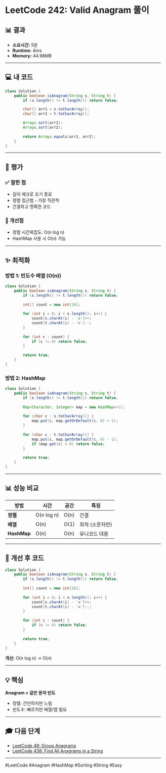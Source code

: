 
# LeetCode 242: Valid Anagram 풀이

## 📊 결과
- **소요시간:** 5분
- **Runtime:** 4ms
- **Memory:** 44.98MB

---

## 💻 내 코드

```java
class Solution {
    public boolean isAnagram(String s, String t) {
        if (s.length() != t.length()) return false;

        char[] arr1 = s.toCharArray();
        char[] arr2 = t.toCharArray();

        Arrays.sort(arr1);
        Arrays.sort(arr2);
        
        return Arrays.equals(arr1, arr2);
    }
}
````

---

## 📝 평가

### ✅ 잘한 점

- 길이 체크로 조기 종료
- 정렬 접근법 - 가장 직관적
- 간결하고 명확한 코드

### 🔴 개선점

- 정렬 시간복잡도: O(n log n)
- HashMap 사용 시 O(n) 가능

---

## ✨ 최적화

### 방법 1: 빈도수 배열 (O(n))

```java
class Solution {
    public boolean isAnagram(String s, String t) {
        if (s.length() != t.length()) return false;
        
        int[] count = new int[26];
        
        for (int i = 0; i < s.length(); i++) {
            count[s.charAt(i) - 'a']++;
            count[t.charAt(i) - 'a']--;
        }
        
        for (int c : count) {
            if (c != 0) return false;
        }
        
        return true;
    }
}
```

### 방법 2: HashMap

```java
class Solution {
    public boolean isAnagram(String s, String t) {
        if (s.length() != t.length()) return false;
        
        Map<Character, Integer> map = new HashMap<>();
        
        for (char c : s.toCharArray()) {
            map.put(c, map.getOrDefault(c, 0) + 1);
        }
        
        for (char c : t.toCharArray()) {
            map.put(c, map.getOrDefault(c, 0) - 1);
            if (map.get(c) < 0) return false;
        }
        
        return true;
    }
}
```

---

## 📊 성능 비교

|방법|시간|공간|특징|
|---|---|---|---|
|**정렬**|O(n log n)|O(n)|간결|
|**배열**|O(n)|O(1)|최적 (소문자만)|
|**HashMap**|O(n)|O(n)|유니코드 대응|

---

## 🎯 개선 후 코드

```java
class Solution {
    public boolean isAnagram(String s, String t) {
        if (s.length() != t.length()) return false;
        
        int[] count = new int[26];
        
        for (int i = 0; i < s.length(); i++) {
            count[s.charAt(i) - 'a']++;
            count[t.charAt(i) - 'a']--;
        }
        
        for (int c : count) {
            if (c != 0) return false;
        }
        
        return true;
    }
}
```

**개선:** O(n log n) → O(n)

---

## 💡 핵심

**Anagram = 같은 문자 빈도**

- 정렬: 간단하지만 느림
- 빈도수: 빠르지만 배열/맵 필요

---

## 🎓 다음 단계

- <a href="https://leetcode.com/problems/group-anagrams/" target="_blank">LeetCode 49: Group Anagrams</a>
- <a href="https://leetcode.com/problems/find-all-anagrams-in-a-string/" target="_blank">LeetCode 438: Find All Anagrams in a String</a>

---

#LeetCode #Anagram #HashMap #Sorting #String #Easy